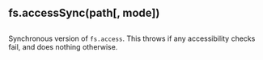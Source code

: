 ## fs.accessSync(path\[, mode\])

## 

Synchronous version of `fs.access`. This throws if any accessibility checks
fail, and does nothing otherwise.